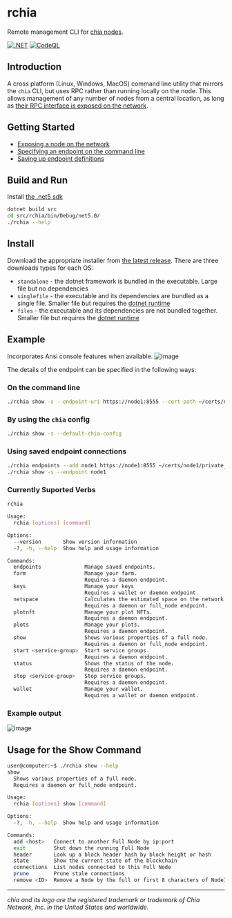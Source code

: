 # rchia

Remote management CLI for [chia nodes](https://github.com/Chia-Network/chia-blockchain).

[![.NET](https://github.com/dkackman/rchia/actions/workflows/dotnet.yml/badge.svg)](https://github.com/dkackman/rchia/actions/workflows/dotnet.yml)
[![CodeQL](https://github.com/dkackman/rchia/actions/workflows/codeql-analysis.yml/badge.svg)](https://github.com/dkackman/rchia/actions/workflows/codeql-analysis.yml)

## Introduction

A cross platform (Linux, Windows, MacOS) command line utility that mirrors the `chia` CLI, but uses RPC rather than running locally on the node. This allows management of any number of nodes from a central location, as long as [their RPC interface is exposed on the network](https://github.com/dkackman/rchia/wiki/Exposing-a-Node-on-the-Network).

## Getting Started

- [Exposing a node on the network](https://github.com/dkackman/rchia/wiki/Exposing-a-Node-on-the-Network)
- [Specifying an endpoint on the command line](https://github.com/dkackman/rchia/wiki/Specifiying-RPC-Endpoints)
- [Saving up endpoint definitions](https://github.com/dkackman/rchia/wiki/Managing-Saved-Enpoints)

## Build and Run

Install [the .net5 sdk](https://dotnet.microsoft.com/download)

```bash
dotnet build src
cd src/rchia/bin/Debug/net5.0/
./rchia --help
```

## Install

Download the appropriate installer from [the latest release](https://github.com/dkackman/rchia/releases).
There are three downloads types for each OS:
- `standalone` - the dotnet framework is bundled in the executable. Large file but no dependencies
- `singlefile` - the executable and its dependencies are bundled as a single file. Smaller file but requires the [dotnet runtime](https://dotnet.microsoft.com/download/dotnet/5.0)
- `files` - the executable and its dependencies are not bundled together. Smaller file but requires the [dotnet runtime](https://dotnet.microsoft.com/download/dotnet/5.0)

## Example

Incorporates Ansi console features when available.
![image](https://user-images.githubusercontent.com/5160233/134552277-59128c00-64e0-474d-88ac-50b092993a68.png)

The details of the endpoint can be specified in the following ways:

### On the command line

```bash
./rchia show -s --endpoint-uri https://node1:8555 --cert-path ~/certs/node1/private_full_node.crt --key-path ~/certs/node1/private_full_node.key
```

### By using the `chia` config

```bash
./rchia show -s --default-chia-config
```

### Using saved endpoint connections

```bash
./rchia endpoints --add node1 https://node1:8555 ~/certs/node1/private_full_node.crt ~/certs/node1/private_full_node.key
./rchia show -s --endpoint node1
```

### Currently Suported Verbs

```bash
rchia

Usage:
  rchia [options] [command]

Options:
  --version       Show version information
  -?, -h, --help  Show help and usage information

Commands:
  endpoints              Manage saved endpoints.
  farm                   Manage your farm.
                         Requires a daemon endpoint.
  keys                   Manage your keys
                         Requires a wallet or daemon endpoint.
  netspace               Calculates the estimated space on the network given two block header hashes.
                         Requires a daemon or full_node endpoint.
  plotnft                Manage your plot NFTs.
                         Requires a daemon endpoint.
  plots                  Manage your plots.
                         Requires a daemon endpoint.
  show                   Shows various properties of a full node.
                         Requires a daemon or full_node endpoint.
  start <service-group>  Start service groups.
                         Requires a daemon endpoint.
  status                 Shows the status of the node.
                         Requires a daemon endpoint.
  stop <service-group>   Stop service groups.
                         Requires a daemon endpoint.
  wallet                 Manage your wallet.
                         Requires a wallet or daemon endpoint.
```

### Example output

![image](https://user-images.githubusercontent.com/5160233/134552904-50ea4822-d53a-4144-85be-86c9bcbd1625.png)

## Usage for the Show Command
```bash
user@computer:~$ ./rchia show --help
show
  Shows various properties of a full node.
  Requires a daemon or full_node endpoint.

Usage:
  rchia [options] show [command]

Options:
  -?, -h, --help  Show help and usage information

Commands:
  add <host>   Connect to another Full Node by ip:port
  exit         Shut down the running Full Node
  header       Look up a block header hash by block height or hash
  state        Show the current state of the blockchain
  connections  List nodes connected to this Full Node
  prune        Prune stale connections
  remove <ID>  Remove a Node by the full or first 8 characters of NodeID
```
___

_chia and its logo are the registered trademark or trademark of Chia Network, Inc. in the United States and worldwide._
